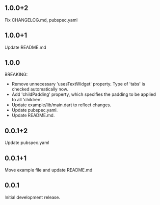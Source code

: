 ## 1.0.0+2

Fix CHANGELOG.md, pubspec.yaml

## 1.0.0+1

Update README.md

## 1.0.0

BREAKING:
 - Remove unnecessary 'usesTextWidget' property. Type of 'tabs' is checked automatically now.
 - Add 'childPadding' property, which specifies the padding to be applied to all 'children'.
 - Update example/lib/main.dart to reflect changes.
 - Update pubspec.yaml.
 - Update README.md.

## 0.0.1+2

Update pubspec.yaml

## 0.0.1+1

Move example file and update README.md

## 0.0.1

Initial development release.